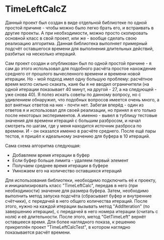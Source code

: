 # TimeLeftCalcZ

Данный проект был создан в виде отдельной библиотеке по одной простой причине - чтобы можно было легко брать его, и встраивать в другие проекты. А при необходимости, можно просто скопировать основной класс в свой проект, или же - вообще сделать свою реализацию алгоритма. Данная библиотека выполняет примерный подсчёт оставшегося времени для выполнения длительных действий, разбитых на несколько итераций.

Сам проект создан и опубликован был по одной простой причине - я сам до этого использовал для подобного расчёта простое нахождение среднего от прошлого вычесленного времени и времени новой итерации. Но - мой подход имел одну большую проблему: расчётное время могло сильно скакать, каие бы я не вводил ограничители (на одной итерации показывает 40 минут, на другой - 27, а на следующей - уже снова 40). Я полез искать советы по данному вопросу, но с удивлением обнаружил, что подобных вопросов имеется очень много, а вот внятных ответов на них - почти нет. Забегая вперёд - один из ответов я и использовал для своей реализации, но принял я его только после некоторых экспериментов. А именно - вывел в тублицу тестовые значения для времени итераций с большим разбросом, и начал смотреть по шагам, где у меня находится источник разброса по времени. И - он оказался именно в расчёте среднего. После ещё пары тестов, я пришёл к идеальному значению для буфера в 10 итераций.

Сама схема алгоритма следующая:
- Добавляем время итерации в буфер
- Если буфер больше лимита - удаляем первый элемент
- Получаем среднее время итерации в буфере
- Умножаем его на количество оставшихся итераций

Для использования библиотеки, необходимо подключить её к проекту, и инициализировать класс "TimeLeftCalc", передав в него (при необходимости) значение для размера буфера. Затем, необходимо выполнить метод запуска подсчёта (сбрасывает буфер и внутренние счётчики), с передачей в него общего количества итераций. После этого, нужно на каждой итерации вызывать метод "AddIteration" (по завершению итерации), с передачей в него номера итерации (считать с ноля) и её длительности. После этого, метод "GetTimeLeft" вернёт оставшееся время. Для более наглядного показа, к решению прикреплён проект "TimeLeftCalcTest", в котором наглядно показывается расчёт времени.
